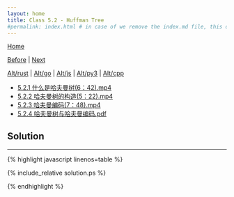 ```yaml
---
layout: home
title: Class 5.2 - Huffman Tree
#permalink: index.html # in case of we remove the index.md file, this doc will be the index page
---
```


<div class="row">
<div class="columnStmt" markdown="1">

[Home](./README.md)

[Before](./class-5.1.md) | [Next](./class-5.3.md)

[Alt/rust](./Alt_rust/README.md) | [Alt/go](./Alt_c/README.md) | [Alt/js](./Alt_js/README.html) | [Alt/py3](./Alt_py3/README.md) | [Alt/cpp](./Alt_cpp/README.md) 

-   [5.2.1 什么是哈夫曼树(6：42).mp4](https://data-structure.s3.us-west-1.amazonaws.com/5_%E7%AC%AC%E4%BA%94%E8%AE%B2+%E6%A0%91%EF%BC%88%E4%B8%8B%EF%BC%89%5B%E4%BD%95%E9%92%A6%E9%93%AD%5D/5.2.1+%E4%BB%80%E4%B9%88%E6%98%AF%E5%93%88%E5%A4%AB%E6%9B%BC%E6%A0%91(6%EF%BC%9A42).mp4)
-   [5.2.2 哈夫曼树的构造(5：22).mp4](https://data-structure.s3.us-west-1.amazonaws.com/5_%E7%AC%AC%E4%BA%94%E8%AE%B2+%E6%A0%91%EF%BC%88%E4%B8%8B%EF%BC%89%5B%E4%BD%95%E9%92%A6%E9%93%AD%5D/5.2.2+%E5%93%88%E5%A4%AB%E6%9B%BC%E6%A0%91%E7%9A%84%E6%9E%84%E9%80%A0(5%EF%BC%9A22).mp4)
-   [5.2.3 哈夫曼编码(7：48).mp4](https://data-structure.s3.us-west-1.amazonaws.com/5_%E7%AC%AC%E4%BA%94%E8%AE%B2+%E6%A0%91%EF%BC%88%E4%B8%8B%EF%BC%89%5B%E4%BD%95%E9%92%A6%E9%93%AD%5D/5.2.3+%E5%93%88%E5%A4%AB%E6%9B%BC%E7%BC%96%E7%A0%81(7%EF%BC%9A48).mp4)
-   [5.2.4 哈夫曼树与哈夫曼编码.pdf](https://data-structure.s3.us-west-1.amazonaws.com/0_%E6%B5%99%E6%B1%9F%E5%A4%A7%E5%AD%A6%E6%95%B0%E6%8D%AE%E7%BB%93%E6%9E%84_%E9%99%88%E8%B6%8A_%E8%AF%BE%E7%A8%8B%E6%96%87%E6%A1%A3/5.2%E5%93%88%E5%A4%AB%E6%9B%BC%E6%A0%91%E4%B8%8E%E5%93%88%E5%A4%AB%E6%9B%BC%E7%BC%96%E7%A0%81.pdf)


</div>
<div class="columnSol" markdown="1">

## Solution
------

{% highlight javascript linenos=table %}

{% include_relative solution.ps %}

{% endhighlight %}

</div>
</div>
